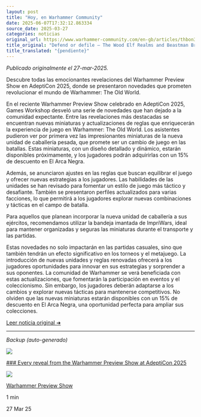 ```yaml
---
layout: post
title: "Hoy, en Warhammer Community"
date: 2025-06-07T17:32:12.863334
source_date: 2025-03-27
categories: noticias
original_url: https://www.warhammer-community.com/en-gb/articles/thbon3tc/defend-or-defile-the-wood-elf-realms-and-beastman-brayherds-battle-for-the-forests-of-the-old-world/
title_original: "Defend or defile – The Wood Elf Realms and Beastman Brayherds battle for the forests of the Old World - Warhammer Community"
title_translated: "{pendiente}"
---
```


*Publicado originalmente el 27-mar-2025.*

Descubre todas las emocionantes revelaciones del Warhammer Preview Show en AdeptiCon 2025, donde se presentaron novedades que prometen revolucionar el mundo de Warhammer: The Old World.

En el reciente Warhammer Preview Show celebrado en AdeptiCon 2025, Games Workshop desveló una serie de novedades que han dejado a la comunidad expectante. Entre las revelaciones más destacadas se encuentran nuevas miniaturas y actualizaciones de reglas que enriquecerán la experiencia de juego en Warhammer: The Old World. Los asistentes pudieron ver por primera vez las impresionantes miniaturas de la nueva unidad de caballería pesada, que promete ser un cambio de juego en las batallas. Estas miniaturas, con un diseño detallado y dinámico, estarán disponibles próximamente, y los jugadores podrán adquirirlas con un 15% de descuento en El Arca Negra.

Además, se anunciaron ajustes en las reglas que buscan equilibrar el juego y ofrecer nuevas estrategias a los jugadores. Las habilidades de las unidades se han revisado para fomentar un estilo de juego más táctico y desafiante. También se presentaron perfiles actualizados para varias facciones, lo que permitirá a los jugadores explorar nuevas combinaciones y tácticas en el campo de batalla.

Para aquellos que planean incorporar la nueva unidad de caballería a sus ejércitos, recomendamos utilizar la bandeja imantada de ImpriWars, ideal para mantener organizadas y seguras las miniaturas durante el transporte y las partidas.

Estas novedades no solo impactarán en las partidas casuales, sino que también tendrán un efecto significativo en los torneos y el metajuego. La introducción de nuevas unidades y reglas renovadas ofrecerá a los jugadores oportunidades para innovar en sus estrategias y sorprender a sus oponentes. La comunidad de Warhammer se verá beneficiada con estas actualizaciones, que fomentarán la participación en eventos y el coleccionismo. Sin embargo, los jugadores deberán adaptarse a los cambios y explorar nuevas tácticas para mantenerse competitivos. No olviden que las nuevas miniaturas estarán disponibles con un 15% de descuento en El Arca Negra, una oportunidad perfecta para ampliar sus colecciones.

[Leer noticia original ➜](https://www.warhammer-community.com/en-gb/articles/thbon3tc/defend-or-defile-the-wood-elf-realms-and-beastman-brayherds-battle-for-the-forests-of-the-old-world/)

---

*Backup (auto-generado)*

![](https://assets.warhammer-community.com/feature00-pbzzpniklj.jpg)

[### Every reveal from the Warhammer Preview Show at AdeptiCon 2025](/en-gb/articles/or72z0uw/every-reveal-from-the-warhammer-preview-show-at-adepticon-2025/ "Every reveal from the Warhammer Preview Show at AdeptiCon 2025")

![](https://assets.warhammer-community.com/icon-dark-warhammer.svg)

[Warhammer Preview Show](/en-gb/topics/warhammer-preview-show/ "Warhammer Preview Show")

1 min

27 Mar 25
